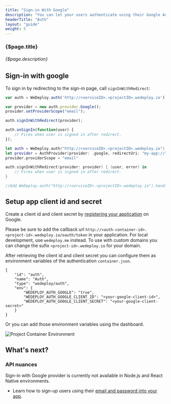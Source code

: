```yaml
---
title: "Sign-in With Google"
description: "You can let your users authenticate using their Google Accounts by integrating Google Sign-In into your app."
headerTitle: "Auth"
layout: "guide"
weight: 5
---
```


### {$page.title}

###### {$page.description}

<article id="1">

## Sign-in with google

To sign in by redirecting to the sign-in page, call `signInWithRedirect`:

```javascript
var auth = WeDeploy.auth('http://<serviceID>.<projectID>.wedeploy.io');

var provider = new auth.provider.Google();
provider.setProviderScope("email");

auth.signInWithRedirect(provider);

auth.onSignIn(function(user) {
	// Fires when user is signed in after redirect.
});
```
```swift
let auth = WeDeploy.auth("http://<serviceID>.<projectID>.wedeploy.io");
let provider = AuthProvider(provider: .google, redirectUri: "my-app://")
provider.providerScope = "email"

auth.signInWithRedirect(provider: provider) { (user, error) in
	// Fires when user is signed in after redirect.
}

//Add WeDeploy.auth("http://<serviceID>.<projectID>.wedeploy.io").handle(url: url) in AppDelegate's open url method	
```

</article>

<article id="2">

## Setup app client id and secret

Create a client id and client secret by [registering your application](https://developers.google.com/youtube/registering_an_application) on Google. 

<aside>

Please be sure to add the callback url `http://<auth-container-id>.<project-id>.wedeploy.io/oauth/token` in your application.
For local development, use `wedeploy.me` instead. To use with custom domains you can change the sufix `<project-id>.wedeploy.io` for your domain.

</aside>

After retrieving the client id and client secret you can configure them as environment variables of the authentication `container.json`.

```application/json
{
	"id": "auth",
	"name": "Auth",
	"type": "wedeploy/auth",
	"env": {
		"WEDEPLOY_AUTH_GOOGLE": "true",
		"WEDEPLOY_AUTH_GOOGLE_CLIENT_ID": "<your-google-client-id>",
		"WEDEPLOY_AUTH_GOOGLE_CLIENT_SECRET": "<your-google-client-secret>"
	}
}
```

Or you can add those environment variables using the dashboard.

![Project Container Environment](https://cloud.githubusercontent.com/assets/1435318/20008152/2ceabade-a27e-11e6-9c86-435fc1c12412.png)

</article>

## What's next?

### API nuances
Sign-in with Google provider is currently not available in Node.js and React Native environments.

* Learn how to sign-up users using their [email and password into your app](/docs/auth/sign-in-with-password.html).
